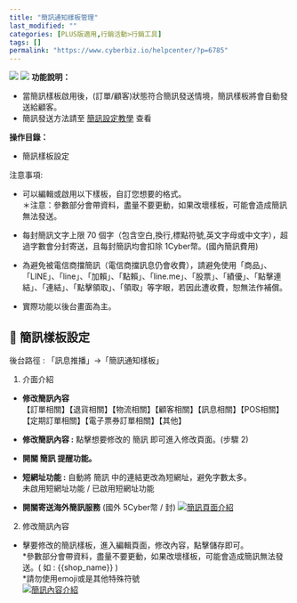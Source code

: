 ```yaml
---
title: "簡訊通知樣板管理"
last_modified: ""
categories: [PLUS版適用,行銷活動>行銷工具]
tags: []
permalink: "https://www.cyberbiz.io/helpcenter/?p=6785"
---
```


![](https://www.cyberbiz.io/helpcenter/wp-content/uploads/一般版3.png)
![](https://www.cyberbiz.io/helpcenter/wp-content/uploads/PLUS版3.png)
**功能說明：**  

* 當簡訊樣板啟用後，(訂單/顧客)狀態符合簡訊發送情境，簡訊樣板將會自動發送給顧客。
* 簡訊發送方法請至 [簡訊設定教學](https://www.cyberbiz.io/helpcenter/?p=621) 查看 

**操作目錄：**

* 簡訊樣板設定

注意事項:  

* 可以編輯或啟用以下樣板，自訂您想要的格式。   
＊注意：參數部分會帶資料，盡量不要更動，如果改壞樣板，可能會造成簡訊無法發送。

* 每封簡訊文字上限 70 個字（包含空白,換行,標點符號,英文字母或中文字），超過字數會分封寄送，且每封簡訊均會扣除 1Cyber幣。(國內簡訊費用)
* 為避免被電信商擋簡訊（電信商擋訊息仍會收費），請避免使用「商品」、「LINE」、「line」、「加賴」、「點賴」、「line.me」、「股票」、「績優」、「點擊連結」、「連結」、「點擊領取」、「領取」等字眼，若因此遭收費，恕無法作補償。
* 實際功能以後台畫面為主。



## 📌 簡訊樣板設定


後台路徑 :  「訊息推播」→「簡訊通知樣板」  


1. 介面介紹 
* **修改簡訊內容**  
【訂單相關】【退貨相關】【物流相關】【顧客相關】【訊息相關】【POS相關】【定期訂單相關】【電子票券訂單相關】【其他】

* **修改簡訊內容 :** 點擊想要修改的 簡訊 即可進入修改頁面。(步驟 2)
* **開關 簡訊 提醒功能。**
* **短網址功能 :** 自動將 簡訊 中的連結更改為短網址，避免字數太多。  
未啟用短網址功能 / 已啟用短網址功能

* **開關寄送海外簡訊服務** (國外 5Cyber幣 / 封) 
[![簡訊頁面介紹](https://www.cyberbiz.io/helpcenter/wp-content/uploads/簡訊通知樣板01.png)](https://www.cyberbiz.io/helpcenter/wp-content/uploads/簡訊通知樣板01.png)



2. 修改簡訊內容  

* 擊要修改的簡訊樣板，進入編輯頁面，修改內容，點擊儲存即可。  
*參數部分會帶資料，盡量不要更動，如果改壞樣板，可能會造成簡訊無法發送。( 如 : {{shop_name}} )  
*請勿使用emoji或是其他特殊符號  
[![簡訊內容介紹](https://www.cyberbiz.io/helpcenter/wp-content/uploads/簡訊通知樣板02.png)](https://www.cyberbiz.io/helpcenter/wp-content/uploads/簡訊通知樣板02.png)


